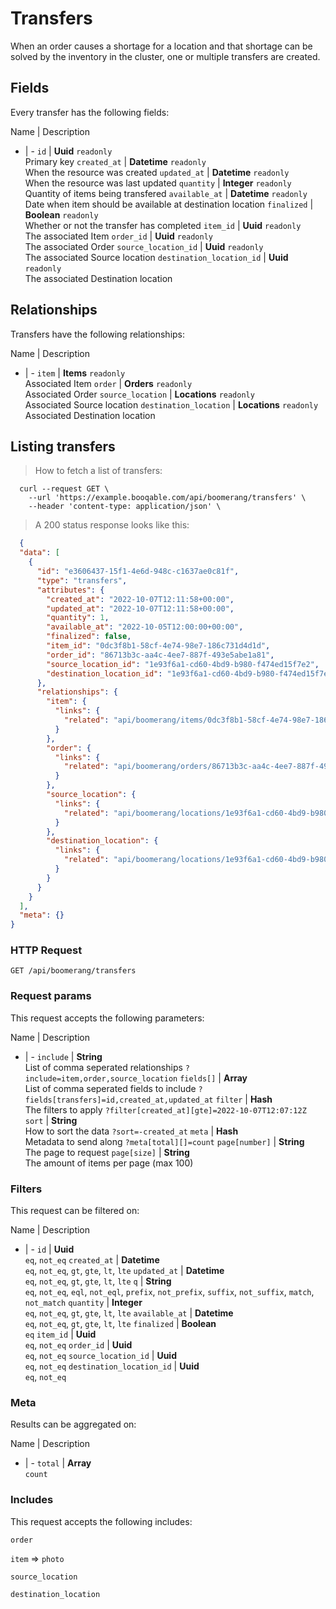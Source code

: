 # Transfers

When an order causes a shortage for a location and that shortage can be solved by the inventory in the cluster, one or multiple transfers are created.

## Fields
Every transfer has the following fields:

Name | Description
- | -
`id` | **Uuid** `readonly`<br>Primary key
`created_at` | **Datetime** `readonly`<br>When the resource was created
`updated_at` | **Datetime** `readonly`<br>When the resource was last updated
`quantity` | **Integer** `readonly`<br>Quantity of items being transfered
`available_at` | **Datetime** `readonly`<br>Date when item should be available at destination location
`finalized` | **Boolean** `readonly`<br>Whether or not the transfer has completed
`item_id` | **Uuid** `readonly`<br>The associated Item
`order_id` | **Uuid** `readonly`<br>The associated Order
`source_location_id` | **Uuid** `readonly`<br>The associated Source location
`destination_location_id` | **Uuid** `readonly`<br>The associated Destination location


## Relationships
Transfers have the following relationships:

Name | Description
- | -
`item` | **Items** `readonly`<br>Associated Item
`order` | **Orders** `readonly`<br>Associated Order
`source_location` | **Locations** `readonly`<br>Associated Source location
`destination_location` | **Locations** `readonly`<br>Associated Destination location


## Listing transfers



> How to fetch a list of transfers:

```shell
  curl --request GET \
    --url 'https://example.booqable.com/api/boomerang/transfers' \
    --header 'content-type: application/json' \
```

> A 200 status response looks like this:

```json
  {
  "data": [
    {
      "id": "e3606437-15f1-4e6d-948c-c1637ae0c81f",
      "type": "transfers",
      "attributes": {
        "created_at": "2022-10-07T12:11:58+00:00",
        "updated_at": "2022-10-07T12:11:58+00:00",
        "quantity": 1,
        "available_at": "2022-10-05T12:00:00+00:00",
        "finalized": false,
        "item_id": "0dc3f8b1-58cf-4e74-98e7-186c731d4d1d",
        "order_id": "86713b3c-aa4c-4ee7-887f-493e5abe1a81",
        "source_location_id": "1e93f6a1-cd60-4bd9-b980-f474ed15f7e2",
        "destination_location_id": "1e93f6a1-cd60-4bd9-b980-f474ed15f7e2"
      },
      "relationships": {
        "item": {
          "links": {
            "related": "api/boomerang/items/0dc3f8b1-58cf-4e74-98e7-186c731d4d1d"
          }
        },
        "order": {
          "links": {
            "related": "api/boomerang/orders/86713b3c-aa4c-4ee7-887f-493e5abe1a81"
          }
        },
        "source_location": {
          "links": {
            "related": "api/boomerang/locations/1e93f6a1-cd60-4bd9-b980-f474ed15f7e2"
          }
        },
        "destination_location": {
          "links": {
            "related": "api/boomerang/locations/1e93f6a1-cd60-4bd9-b980-f474ed15f7e2"
          }
        }
      }
    }
  ],
  "meta": {}
}
```

### HTTP Request

`GET /api/boomerang/transfers`

### Request params

This request accepts the following parameters:

Name | Description
- | -
`include` | **String** <br>List of comma seperated relationships `?include=item,order,source_location`
`fields[]` | **Array** <br>List of comma seperated fields to include `?fields[transfers]=id,created_at,updated_at`
`filter` | **Hash** <br>The filters to apply `?filter[created_at][gte]=2022-10-07T12:07:12Z`
`sort` | **String** <br>How to sort the data `?sort=-created_at`
`meta` | **Hash** <br>Metadata to send along `?meta[total][]=count`
`page[number]` | **String** <br>The page to request
`page[size]` | **String** <br>The amount of items per page (max 100)


### Filters

This request can be filtered on:

Name | Description
- | -
`id` | **Uuid** <br>`eq`, `not_eq`
`created_at` | **Datetime** <br>`eq`, `not_eq`, `gt`, `gte`, `lt`, `lte`
`updated_at` | **Datetime** <br>`eq`, `not_eq`, `gt`, `gte`, `lt`, `lte`
`q` | **String** <br>`eq`, `not_eq`, `eql`, `not_eql`, `prefix`, `not_prefix`, `suffix`, `not_suffix`, `match`, `not_match`
`quantity` | **Integer** <br>`eq`, `not_eq`, `gt`, `gte`, `lt`, `lte`
`available_at` | **Datetime** <br>`eq`, `not_eq`, `gt`, `gte`, `lt`, `lte`
`finalized` | **Boolean** <br>`eq`
`item_id` | **Uuid** <br>`eq`, `not_eq`
`order_id` | **Uuid** <br>`eq`, `not_eq`
`source_location_id` | **Uuid** <br>`eq`, `not_eq`
`destination_location_id` | **Uuid** <br>`eq`, `not_eq`


### Meta

Results can be aggregated on:

Name | Description
- | -
`total` | **Array** <br>`count`


### Includes

This request accepts the following includes:

`order`


`item` => 
`photo`




`source_location`


`destination_location`





